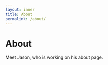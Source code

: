 ```yaml
---
layout: inner
title: About
permalink: /about/
---
```

# About 

Meet Jason, who is working on his about page.